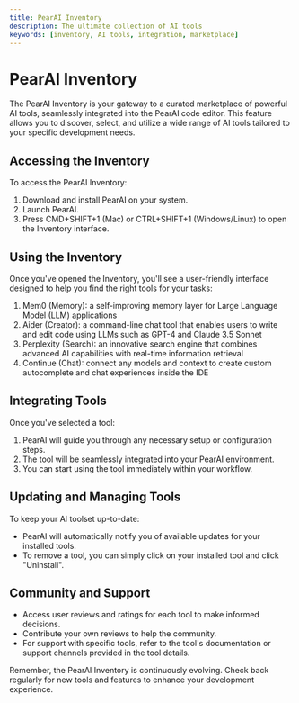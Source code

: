 ```yaml
---
title: PearAI Inventory
description: The ultimate collection of AI tools
keywords: [inventory, AI tools, integration, marketplace]
---
```


# PearAI Inventory

The PearAI Inventory is your gateway to a curated marketplace of powerful AI tools, seamlessly integrated into the PearAI code editor. This feature allows you to discover, select, and utilize a wide range of AI tools tailored to your specific development needs.

## Accessing the Inventory

To access the PearAI Inventory:

1. Download and install PearAI on your system.
2. Launch PearAI.
3. Press CMD+SHIFT+1 (Mac) or CTRL+SHIFT+1 (Windows/Linux) to open the Inventory interface.

## Using the Inventory

Once you've opened the Inventory, you'll see a user-friendly interface designed to help you find the right tools for your tasks:

1. Mem0 (Memory): a self-improving memory layer for Large Language Model (LLM) applications
2. Aider (Creator): a command-line chat tool that enables users to write and edit code using LLMs such as GPT-4 and Claude 3.5 Sonnet
3. Perplexity (Search): an innovative search engine that combines advanced AI capabilities with real-time information retrieval
4. Continue (Chat): connect any models and context to create custom autocomplete and chat experiences inside the IDE

## Integrating Tools

Once you've selected a tool:

1. PearAI will guide you through any necessary setup or configuration steps.
2. The tool will be seamlessly integrated into your PearAI environment.
3. You can start using the tool immediately within your workflow.

## Updating and Managing Tools

To keep your AI toolset up-to-date:

- PearAI will automatically notify you of available updates for your installed tools.
- To remove a tool, you can simply click on your installed tool and click "Uninstall".

## Community and Support

- Access user reviews and ratings for each tool to make informed decisions.
- Contribute your own reviews to help the community.
- For support with specific tools, refer to the tool's documentation or support channels provided in the tool details.


Remember, the PearAI Inventory is continuously evolving. Check back regularly for new tools and features to enhance your development experience.